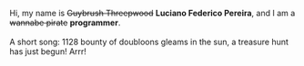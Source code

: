 Hi, my name is ~~Guybrush Threepwood~~ **Luciano Federico Pereira**, and I am a ~~wannabe pirate~~ **programmer**.<br><br>A short song: 1128 bounty of doubloons gleams in the sun, a treasure hunt has just begun! Arrr!
